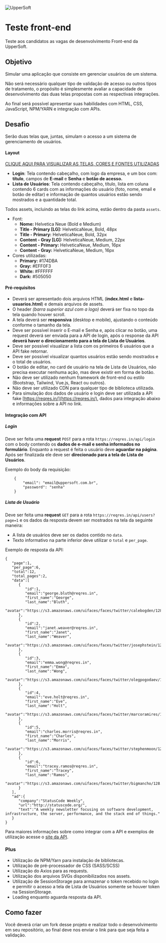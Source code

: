 ![UpperSoft](https://raw.githubusercontent.com/uppersoft/teste-front-end/master/assets/logo-readme.png)

# Teste front-end

Teste aos candidatos as vagas de desenvolvimento Front-end da UpperSoft.



## Objetivo

Simular uma aplicação que consiste em gerenciar usuários de um sistema.

Não será necessário qualquer tipo de validação de acesso ou outros tipos de tratamento, o propósito é simplesmente avaliar a capacidade de desenvolvimento das duas telas propostas com as respectivas integrações.

Ao final será possível apresentar suas habilidades com HTML, CSS, JavaScript, NPM/YARN e integração com APIs.



## Desafio

Serão duas telas que, juntas, simulam o acesso a um sistema de gerenciamento de usuários.


#### Layout

[CLIQUE AQUI PARA VISUALIZAR AS TELAS, CORES E FONTES UTILIZADAS](https://scene.zeplin.io/project/5eb20728d9cc2c193e4ed1df)

- **Login**: Tela contendo cabeçalho, com logo da empresa, e um box com: **título**, campos de **E-mail** e **Senha** e **botão de acesso.**
- **Lista de Usuários**: Tela contendo cabeçalho, título, lista em coluna contendo 6 cards com as informações do usuário (foto, nome, email e botão de editar) e informação de quantos usuários estão sendo mostrados e a quantidade total.

Todos assets, incluindo as telas do link acima, estão dentro da pasta `assets`.

- Font:
	- **Nome:** Helvetica Neue (Bold e Medium)
	- **Title - Primary [LG]:** HelveticaNeue, Bold, 48px
	- **Title - Primary:** HelveticaNeue, Bold, 32px
	- **Content - Gray [LG]:** HelveticaNeue, Medium, 22px
	- **Content - Primary:** HelveticaNeue, Medium, 16px
	- **Content - Gray:** HelveticaNeue, Medium, 16px
- Cores utilizadas:
	- **Primary:** #174DBA
	- **Gray:** #EFF0F3
	- **White:** #FFFFFF
	- **Dark:** #505050


#### Pré-requisitos

- Deverá ser apresentado dois arquivos HTML (**index.html** e **lista-usuarios.html**) e demais arquivos de assets.
- O header *(barra superior azul com a logo)* deverá ser fixa no topo da tela quando houver scroll.
- A tela deverá ser **responsiva** (desktop e mobile), ajustando o conteúdo conforme o tamanho da tela.
- Deve ser possível inserir o E-mail e Senha e, após clicar no botão, uma request deverá ser enviada para a API de login, após o response da API **deverá haver o direcionamento para a tela de Lista de Usuários**.
- Deve ser possível visualizar a lista com os primeiros 6 usuários que a API fake retornar.
- Deve ser possível visualizar quantos usuários estão sendo mostrados e o total de usuários.
- O botão de editar, no card de usuário na tela de Lista de Usuários, não precisa executar nenhuma ação, mas deve existir em forma de botão.
- Não deve ser utilizado nenhum framework de front-end ou estilo (Bootstrap, Tailwind, Vue.js, React ou outros).
- Não deve ser utilizado CDN para qualquer tipo de biblioteca utilizada.
- Para simulação dos dados de usuário e login deve ser utilizada a API fake [https://reqres.in/](https://reqres.in/), dados para integração abaixo e informações sobre a API no link.


#### Integração com API

##### Login

Deve ser feita uma **request** `POST` para a rota `https://reqres.in/api/login` com o body contendo os **dados de e-mail e senha informados no formulário**. Enquanto a request é feita o usuário deve **aguardar na página**. Após ser finalizada ele deve ser **direcionado para a tela de Lista de Usuários**.

Exemplo do body da requisição:
```
	{
	    "email": "email@uppersoft.com.br",
	    "password": "senha"
    }
```

##### Lista de Usuário

Deve ser feita uma **request** `GET` para a rota `https://reqres.in/api/users?page=1` e os dados da resposta devem ser mostrados na tela da seguinte maneira:

- A lista de usuários deve ser os dados contido no `data`.
- Texto informativo na parte inferior deve utilizar o `total` e `per_page`.

Exemplo de resposta da API:
```
{
   "page":1,
   "per_page":6,
   "total":12,
   "total_pages":2,
   "data":[
      {
         "id":1,
         "email":"george.bluth@reqres.in",
         "first_name":"George",
         "last_name":"Bluth",
         "avatar":"https://s3.amazonaws.com/uifaces/faces/twitter/calebogden/128.jpg"
      },
      {
         "id":2,
         "email":"janet.weaver@reqres.in",
         "first_name":"Janet",
         "last_name":"Weaver",
         "avatar":"https://s3.amazonaws.com/uifaces/faces/twitter/josephstein/128.jpg"
      },
      {
         "id":3,
         "email":"emma.wong@reqres.in",
         "first_name":"Emma",
         "last_name":"Wong",
         "avatar":"https://s3.amazonaws.com/uifaces/faces/twitter/olegpogodaev/128.jpg"
      },
      {
         "id":4,
         "email":"eve.holt@reqres.in",
         "first_name":"Eve",
         "last_name":"Holt",
         "avatar":"https://s3.amazonaws.com/uifaces/faces/twitter/marcoramires/128.jpg"
      },
      {
         "id":5,
         "email":"charles.morris@reqres.in",
         "first_name":"Charles",
         "last_name":"Morris",
         "avatar":"https://s3.amazonaws.com/uifaces/faces/twitter/stephenmoon/128.jpg"
      },
      {
         "id":6,
         "email":"tracey.ramos@reqres.in",
         "first_name":"Tracey",
         "last_name":"Ramos",
         "avatar":"https://s3.amazonaws.com/uifaces/faces/twitter/bigmancho/128.jpg"
      }
   ],
   "ad":{
      "company":"StatusCode Weekly",
      "url":"http://statuscode.org/",
      "text":"A weekly newsletter focusing on software development, infrastructure, the server, performance, and the stack end of things."
   }
}
```

Para maiores informações sobre como integrar com a API e exemplos de utilização acesse o [site da API](https://reqres.in/).


### Plus

- Utilização de NPM/Yarn para instalação de bibliotecas.
- Utilização de pré-processador de CSS (SASS/SCSS)
- Utilização do Axios para as requests.
- Utilização dos arquivos SVGs disponibilizados nos assets.
- Utilização de SessionStorage para armazenar o token recebido no login e permitir o acesso a tela de Lista de Usuários somente se houver token na SessionStorage.
- Loading enquanto aguarda resposta da API.



## Como fazer

Você deverá criar um fork desse projeto e realizar todo o desenvolvimento em seu repositório, ao final deve nos enviar o link para que seja feita a validação.